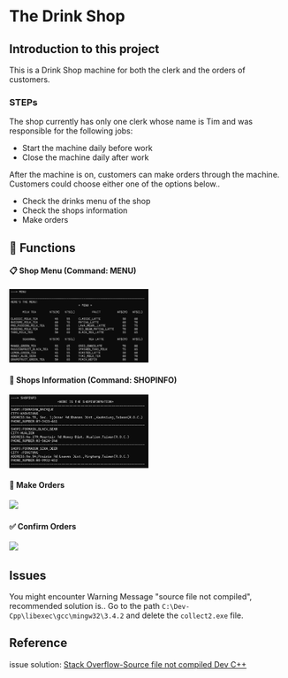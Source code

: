 # The Drink Shop


## Introduction to this project
This is a Drink Shop machine for both the clerk and the orders of customers.

### STEPs
The shop currently has only one clerk whose name is Tim and was responsible for the following jobs:
* Start the machine daily before work
* Close the machine daily after work

After the machine is on, customers can make orders through the machine.
Customers could choose either one of the options below..
* Check the drinks menu of the shop
* Check the shops information
* Make orders

## :wrench: Functions

#### :clipboard: Shop Menu (Command: MENU)
<img src="demo_imgs\Menu.png" width=50%/>

#### :tropical_drink: Shops Information (Command: SHOPINFO)
<img src="demo_imgs\Shopinfo.png" width=50%/>

#### :pencil: Make Orders
<img src="order.png" width=50%/>

#### :white_check_mark: Confirm Orders
<img src="confirmorder.png" width=50%/>

#### 

## Issues
You might encounter Warning Message "source file not compiled", recommended solution is..
Go to the path `C:\Dev-Cpp\libexec\gcc\mingw32\3.4.2` and delete the `collect2.exe` file.

## Reference
issue solution: [Stack Overflow-Source file not compiled Dev C++](https://stackoverflow.com/questions/14514682/source-file-not-compiled-dev-c)